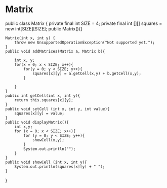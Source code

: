 # Matrix

public class Matrix {
    private final int SIZE = 4;
    private final int [][] squares = new int[SIZE][SIZE];
    public Matrix(){}

    Matrix(int x, int y) {
        throw new UnsupportedOperationException("Not supported yet.");
    }
    public void addMatrices(Matrix a, Matrix b){
    
        int x, y;
        for(x = 0; x < SIZE; x++){
            for(y = 0; y < SIZE; y++){
                squares[x][y] = a.getCell(x,y) + b.getCell(x,y);
            }
                
        }
    }
    public int getCell(int x, int y){
        return this.squares[x][y];
    }
    public void setCell (int x, int y, int value){
        squares[x][y] = value;
    }
    public void displayMatrix(){
        int x,y;
        for (x = 0; x < SIZE; x++){
            for (y = 0; y < SIZE; y++){
                showCell(x,y);
            }
            System.out.println("");
        }
    }
    public void showCell (int x, int y){
        System.out.println(squares[x][y] + " ");
    }
}
